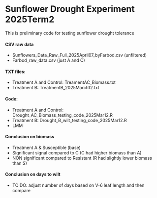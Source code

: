 # Sunflower Drought Experiment 2025Term2
 This is preliminary code for testing sunflower drought tolerance

 
#### CSV raw data
- Sunflowers_Data_Raw_Full_2025April07_byFarbod.csv (unfiltered)
- Farbod_raw_data.csv (just A and C)

#### TXT files:
- Treatment A and Control: TreamentAC_Biomass.txt
- Treatment B: TreatmentB_2025March12.txt

#### Code:
- Treatment A and Control: Drought_AC_Biomass_testing_code_2025Mar12.R
- Treatment B: Drought_B_wilt_testing_code_2025Mar12.R
- LMM 

#### Conclusion on biomass
- Treatment A & Susceptible (base)
- Significant signal compared to C (C had higher biomass than A)
- NON significant compared to Resistant (R had slightly lower biomass than S)

#### Conclusion on days to wilt
- TO DO: adjust number of days based on V-6 leaf length and then compare